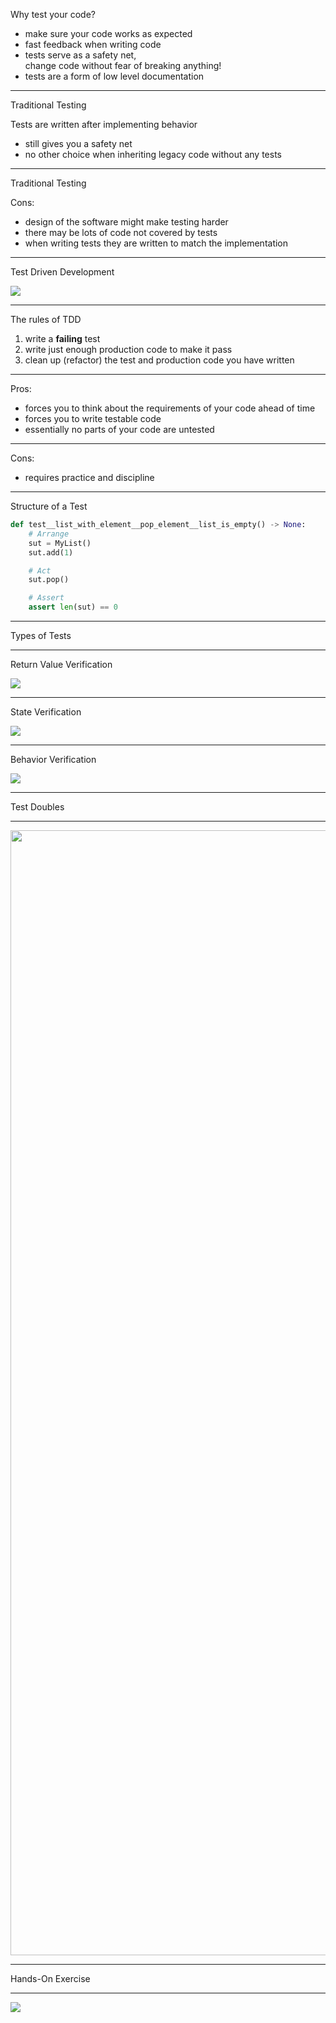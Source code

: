 <slide-header>Why test your code?</slide-header>

- make sure your code works as expected
- fast feedback when writing code
- tests serve as a safety net, <br/>
  change code without fear of breaking anything!
- tests are a form of low level documentation

---

<slide-header>Traditional Testing</slide-header>

Tests are written after implementing behavior

- still gives you a safety net
- no other choice when inheriting legacy code without any tests

---

<slide-header>Traditional Testing</slide-header>

Cons:

- design of the software might make testing harder
- there may be lots of code not covered by tests
- when writing tests they are written to match the implementation

---

<slide-header>Test Driven Development</slide-header>

<info-box>
<img src="img/TDD_Cycle.png"/>
</info-box>

---

<slide-header>The rules of TDD</slide-header>

<info-box>
<ol>
    <li style="color: var(--suresoft-orange)">write a <strong>failing</strong> test</li>
    <li style="color: var(--suresoft-light-green)">write just enough production code to make it pass</li>
    <li style="color: var(--suresoft-less-light-blue)">clean up (refactor) the test and production code you have written</li>
</ol>
</info-box>

---

Pros:

- forces you to think about the requirements of your code ahead of time
- forces you to write testable code
- essentially no parts of your code are untested

---

Cons:

- requires practice and discipline

---

<slide-header>Structure of a Test</slide-header>

```python [2-4|6-7|9-10|1]
def test__list_with_element__pop_element__list_is_empty() -> None:
    # Arrange
    sut = MyList()
    sut.add(1)

    # Act
    sut.pop()

    # Assert
    assert len(sut) == 0
```

---

<slide-header>Types of Tests</slide-header>

---

<slide-header>Return Value Verification</slide-header>

<info-box>
    <img src="img/ReturnValueVerification.png" />
</info-box>

---

<slide-header>State Verification</slide-header>

<info-box>
    <img src="img/StateVerification.png" />
</info-box>

---

<slide-header>Behavior Verification</slide-header>

<info-box>
    <img src="img/BehaviorVerification.png" />
</info-box>

---

<slide-header>Test Doubles</slide-header>

---

<img style="height: 45vh" src="img/TestDoubles.png" />

---

<slide-header>Hands-On Exercise</slide-header>

---

<img src="img/HVAC.png" />